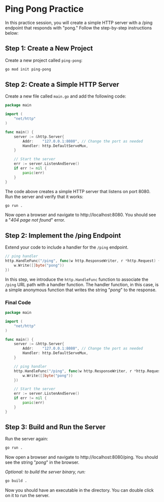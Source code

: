 # Ping Pong Practice

In this practice session, you will create a simple HTTP server with a /ping endpoint that responds with "pong." Follow the step-by-step instructions below:

## Step 1: Create a New Project

Create a new project called `ping-pong`:

```bash
go mod init ping-pong
```

## Step 2: Create a Simple HTTP Server

Create a new file called `main.go` and add the following code:

```go
package main

import (
	"net/http"
)

func main() {
	server := &http.Server{
		Addr:    "127.0.0.1:8080", // Change the port as needed
		Handler: http.DefaultServeMux,
	}

	// Start the server
	err := server.ListenAndServe()
	if err != nil {
		panic(err)
	}
}
```

The code above creates a simple HTTP server that listens on port 8080. Run the server and verify that it works:

```bash
go run .
```

Now open a browser and navigate to http://localhost:8080. You should see a "_404 page not found_" error.

## Step 2: Implement the /ping Endpoint

Extend your code to include a handler for the `/ping` endpoint.

```go
// ping handler
http.HandleFunc("/ping", func(w http.ResponseWriter, r *http.Request) {
    w.Write([]byte("pong"))
})
```

In this step, we introduce the `http.HandleFunc` function to associate the` /ping` URL path with a handler function. The handler function, in this case, is a simple anonymous function that writes the string "_pong_" to the response.

### Final Code

```go
package main

import (
	"net/http"
)

func main() {
	server := &http.Server{
		Addr:    "127.0.0.1:8080", // Change the port as needed
		Handler: http.DefaultServeMux,
	}

	// ping handler
	http.HandleFunc("/ping", func(w http.ResponseWriter, r *http.Request) {
		w.Write([]byte("pong"))
	})

	// Start the server
	err := server.ListenAndServe()
	if err != nil {
		panic(err)
	}
}
```

## Step 3: Build and Run the Server

Run the server again:

```bash
go run .
```

Now open a browser and navigate to http://localhost:8080/ping. You should see the string "_pong_" in the browser.

*Optional: to build the server binary, run:*

```bash
go build .
```

Now you should have an executable in the directory. You can double click on it to run the server.